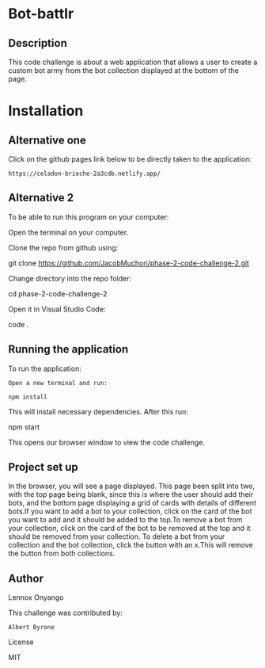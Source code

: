 # Bot-battlr
## Description

This code challenge is about a web application that allows a user to create a custom bot army from the bot collection displayed at the bottom of the page.
# Installation
## Alternative one

Click on the github pages link below to be directly taken to the application:

    https://celadon-brioche-2a3cdb.netlify.app/

## Alternative 2

To be able to run this program on your computer:

Open the terminal on your computer.

Clone the repo from github using:

git clone https://github.com/JacobMuchori/phase-2-code-challenge-2.git

Change directory into the repo folder:

cd phase-2-code-challenge-2

Open it in Visual Studio Code:

code .

## Running the application

To run the application:

    Open a new terminal and run:

    npm install

This will install necessary dependencies. After this run:

npm start

This opens our browser window to view the code challenge.
## Project set up

In the browser, you will see a page displayed. This page been split into two, with the top page being blank, since this is where the user should add their bots, and the bottom page displaying a grid of cards with details of different bots.If you want to add a bot to your collection, click on the card of the bot you want to add and it should be added to the top.To remove a bot from your collection, click on the card of the bot to be removed at the top and it should be removed from your collection. To delete a bot from your collection and the bot collection, click the button with an x.This will remove the button from both collections.
##  Author

Lennox Onyango

This challenge was contributed by:

    Albert Byrone

License

MIT